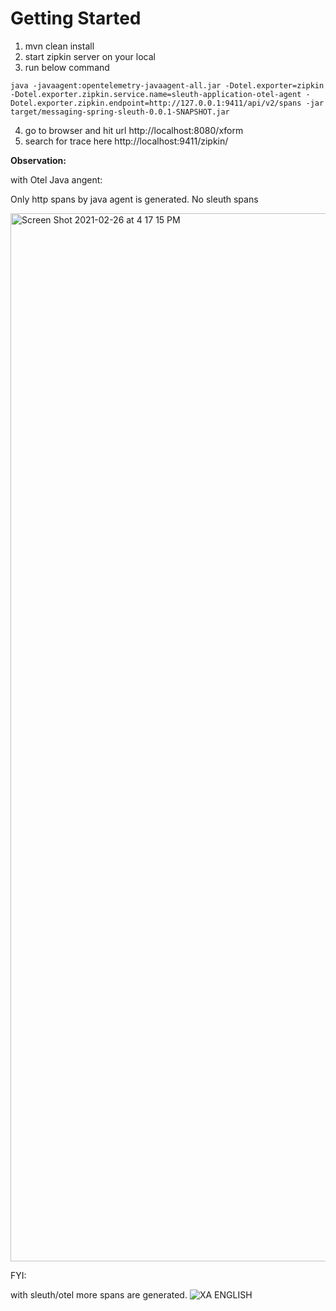 # Getting Started
  
1. mvn clean install
2. start zipkin server on your local
3. run below command

`java -javaagent:opentelemetry-javaagent-all.jar -Dotel.exporter=zipkin -Dotel.exporter.zipkin.service.name=sleuth-application-otel-agent -Dotel.exporter.zipkin.endpoint=http://127.0.0.1:9411/api/v2/spans -jar target/messaging-spring-sleuth-0.0.1-SNAPSHOT.jar`

4. go to browser and hit url http://localhost:8080/xform
5. search for trace here http://localhost:9411/zipkin/

**Observation:** 

with Otel Java angent:

Only http spans by java agent is generated. No sleuth spans

<img width="1677" alt="Screen Shot 2021-02-26 at 4 17 15 PM" src="https://user-images.githubusercontent.com/1302580/109368482-1cbf1880-784e-11eb-9573-e255bfee7095.png">


FYI:

with sleuth/otel more spans are generated.
![XA ENGLISH](https://user-images.githubusercontent.com/1302580/109368402-d36ec900-784d-11eb-8f6e-715e9322a423.png)

